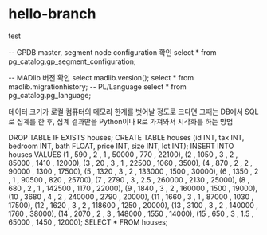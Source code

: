# hello-branch
test

-- GPDB master, segment node configuration 확인
select * from pg_catalog.gp_segment_configuration;

-- MADlib 버전 확인
select madlib.version();
select * from madlib.migrationhistory;
-- PL/Language
select * from pg_catalog.pg_language;

데이터 크기가 로컬 컴퓨터의 메모리 한계를 벗어날 정도로 크다면 
그때는 DB에서 SQL로 집계를 한 후, 집계 결과만을 Python이나 R로 가져와서 시각화를 하는 방법


DROP TABLE IF EXISTS houses;
CREATE TABLE houses (id INT, tax INT, bedroom INT, bath FLOAT, price INT,
            size INT, lot INT);
INSERT INTO houses VALUES
  (1 ,  590 ,       2 ,    1 ,  50000 ,  770 , 22100),
  (2 , 1050 ,       3 ,    2 ,  85000 , 1410 , 12000),
  (3 ,   20 ,       3 ,    1 ,  22500 , 1060 ,  3500),
  (4 ,  870 ,       2 ,    2 ,  90000 , 1300 , 17500),
  (5 , 1320 ,       3 ,    2 , 133000 , 1500 , 30000),
  (6 , 1350 ,       2 ,    1 ,  90500 ,  820 , 25700),
  (7 , 2790 ,       3 ,  2.5 , 260000 , 2130 , 25000),
  (8 ,  680 ,       2 ,    1 , 142500 , 1170 , 22000),
  (9 , 1840 ,       3 ,    2 , 160000 , 1500 , 19000),
 (10 , 3680 ,       4 ,    2 , 240000 , 2790 , 20000),
 (11 , 1660 ,       3 ,    1 ,  87000 , 1030 , 17500),
 (12 , 1620 ,       3 ,    2 , 118600 , 1250 , 20000),
 (13 , 3100 ,       3 ,    2 , 140000 , 1760 , 38000),
 (14 , 2070 ,       2 ,    3 , 148000 , 1550 , 14000),
 (15 ,  650 ,       3 ,  1.5 ,  65000 , 1450 , 12000);
SELECT * FROM houses;
